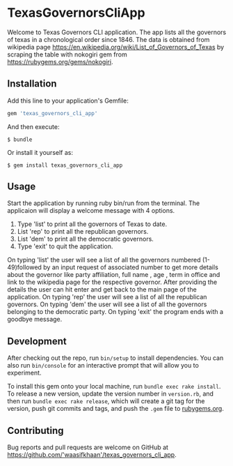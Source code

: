 # TexasGovernorsCliApp

Welcome to Texas Governors CLI application. The app lists all the governors of texas in a chronological order since 1846. The data is obtained from wikipedia page https://en.wikipedia.org/wiki/List_of_Governors_of_Texas by scraping the table with nokogiri gem from  https://rubygems.org/gems/nokogiri.   

## Installation

Add this line to your application's Gemfile:

```ruby
gem 'texas_governors_cli_app'
```

And then execute:

    $ bundle

Or install it yourself as:

    $ gem install texas_governors_cli_app

## Usage

Start the application by running ruby bin/run from the terminal. The applicaion will display a welcome message with 4 options. 

1. Type 'list' to print all the governors of Texas to date.
2. List 'rep' to print all the republican governors.
3. List 'dem' to print all the democratic governors.
4. Type 'exit' to quit the application. 

On typing 'list' the user will see a list of all the governors numbered (1-49)followed by an input request of associated number to get more details about the governor like party affiliation, full name , age , term in office and link to the wikipedia page for the respective governor. After providing the details the user can hit enter and get back to the main page of the application. 
On typing 'rep' the user will see a list of all the republican governors.
On typing 'dem' the user will see a list of all the governors belonging to the democratic party.
On typing 'exit' the program ends with a goodbye message.


## Development

After checking out the repo, run `bin/setup` to install dependencies. You can also run `bin/console` for an interactive prompt that will allow you to experiment.

To install this gem onto your local machine, run `bundle exec rake install`. To release a new version, update the version number in `version.rb`, and then run `bundle exec rake release`, which will create a git tag for the version, push git commits and tags, and push the `.gem` file to [rubygems.org](https://rubygems.org).

## Contributing

Bug reports and pull requests are welcome on GitHub at https://github.com/'waasifkhaan'/texas_governors_cli_app.
